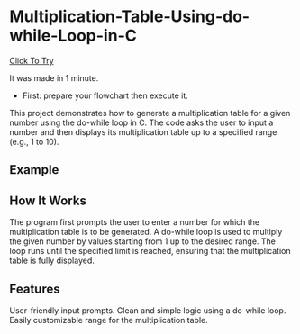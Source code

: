 # Multiplication-Table-Using-do-while-Loop-in-C
[Click To Try](https://replit.com/@harshrajbhar071/Multiplication-Table-Using-do-while-Loop-in-C#main.c)

It was made in 1 minute. 
- First: prepare your flowchart then execute it.

This project demonstrates how to generate a multiplication table for a given number using the do-while loop in C. The code asks the user to input a number and then displays its multiplication table up to a specified range (e.g., 1 to 10).

## Example

## How It Works
The program first prompts the user to enter a number for which the multiplication table is to be generated.
A do-while loop is used to multiply the given number by values starting from 1 up to the desired range.
The loop runs until the specified limit is reached, ensuring that the multiplication table is fully displayed.

## Features
User-friendly input prompts.
Clean and simple logic using a do-while loop.
Easily customizable range for the multiplication table.
